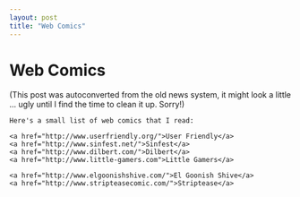 ```yaml
---
layout: post
title: "Web Comics"
---
```

<h1>Web Comics</h1>
(This post was autoconverted from the old news system,
it might look a little ... ugly until I find the time
to clean it up.
Sorry!)

    Here's a small list of web comics that I read:
    
    <a href="http://www.userfriendly.org/">User Friendly</a>
    <a href="http://www.sinfest.net/">Sinfest</a>
    <a href="http://www.dilbert.com/">Dilbert</a>
    <a href="http://www.little-gamers.com">Little Gamers</a>
    
    <a href="http://www.elgoonishshive.com/">El Goonish Shive</a>
    <a href="http://www.stripteasecomic.com/">Striptease</a>
    

